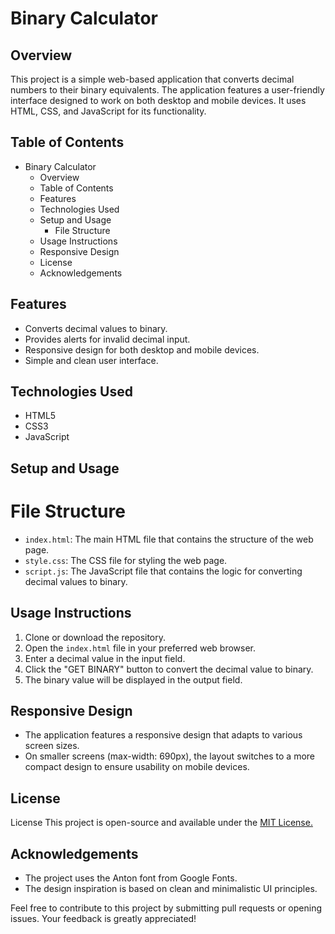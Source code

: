 
# Binary Calculator
## Overview
This project is a simple web-based application that converts decimal numbers to their binary equivalents. The application features a user-friendly interface designed to work on both desktop and mobile devices. It uses HTML, CSS, and JavaScript for its functionality.





## Table of Contents
- Binary Calculator
  - Overview
  - Table of Contents
  - Features
  - Technologies Used
  - Setup and Usage
    -  File Structure
  - Usage Instructions
  - Responsive Design
  - License
  - Acknowledgements
## Features

- Converts decimal values to binary.
- Provides alerts for invalid decimal input.
- Responsive design for both desktop and mobile devices.
- Simple and clean user interface.


## Technologies Used

- HTML5
- CSS3
- JavaScript
## Setup and Usage
# File Structure
- `index.html`: The main HTML file that contains the structure of the web page.
- `style.css`: The CSS file for styling the web page.
- `script.js`: The JavaScript file that contains the logic for converting decimal values to binary.
## Usage Instructions
1. Clone or download the repository.
2. Open the `index.html` file in your preferred web browser.
3. Enter a decimal value in the input field.
4. Click the "GET BINARY" button to convert the decimal value to binary.
5. The binary value will be displayed in the output field.
## Responsive Design
- The application features a responsive design that adapts to various screen sizes.
- On smaller screens (max-width: 690px), the layout switches to a more compact design to ensure usability on mobile devices.
## License

License
This project is open-source and available under the [MIT License.](https://choosealicense.com/licenses/mit/)


## Acknowledgements

- The project uses the Anton font from Google Fonts.
- The design inspiration is based on clean and minimalistic UI principles.

Feel free to contribute to this project by submitting pull requests or opening issues. Your feedback is greatly appreciated!
